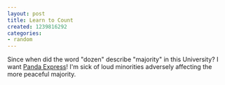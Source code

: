```yaml
---
layout: post
title: Learn to Count
created: 1239816292
categories:
- random
---
```

Since when did the word "dozen" describe "majority" in this University? I want <a href="http://www.dailycal.org/article/105269/asuc_store_operations_board_votes_against_lease_wi">Panda Express</a>! I'm sick of loud minorities adversely affecting the more peaceful majority.

